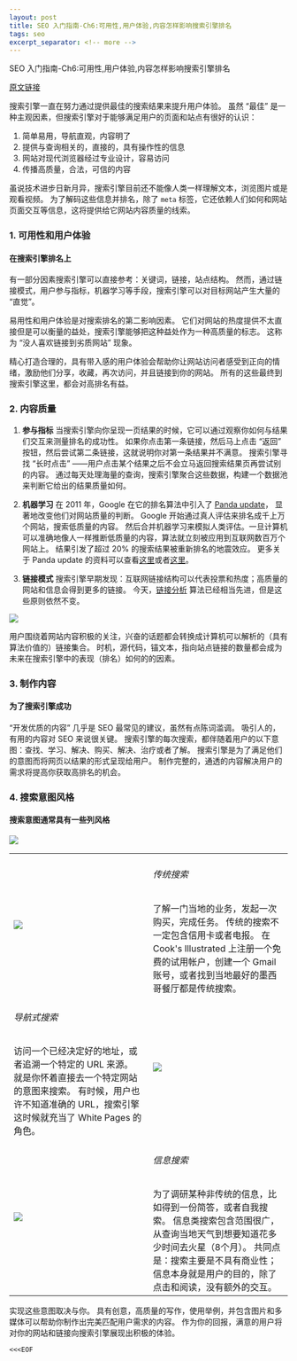```yaml
---
layout: post
title: SEO 入门指南-Ch6:可用性,用户体验,内容怎样影响搜索引擎排名
tags: seo
excerpt_separator: <!-- more -->
---
```


SEO 入门指南-Ch6:可用性,用户体验,内容怎样影响搜索引擎排名

[原文链接](https://moz.com/beginners-guide-to-seo/how-usability-experience-and-content-affect-search-engine-rankings)

搜索引擎一直在努力通过提供最佳的搜索结果来提升用户体验。
虽然 “最佳” 是一种主观因素，但搜索引擎对于能够满足用户的页面和站点有很好的认识：

1. 简单易用，导航直观，内容明了
1. 提供与查询相关的，直接的，具有操作性的信息
1. 网站对现代浏览器经过专业设计，容易访问
1. 传播高质量，合法，可信的内容

虽说技术进步日新月异，搜索引擎目前还不能像人类一样理解文本，浏览图片或是观看视频。
为了解码这些信息并排名，除了 `meta` 标签，它还依赖人们如何和网站页面交互等信息，这将提供给它网站内容质量的线索。

<!-- more -->

### 1. 可用性和用户体验

#### 在搜索引擎排名上

有一部分因素搜索引擎可以直接参考：关键词，链接，站点结构。
然而，通过链接模式，用户参与指标，机器学习等手段，搜索引擎可以对目标网站产生大量的 “直觉”。

易用性和用户体验是对搜索排名的第二影响因素。
它们对网站的热度提供不太直接但是可以衡量的益处，搜索引擎能够把这种益处作为一种高质量的标志。
这称为 “没人喜欢链接到劣质网站” 现象。

精心打造合理的，具有带入感的用户体验会帮助你让网站访问者感受到正向的情绪，激励他们分享，收藏，再次访问，并且链接到你的网站。
所有的这些最终到搜索引擎这里，都会对高排名有益。

### 2. 内容质量

1. **参与指标**
   当搜索引擎向你呈现一页结果的时候，它可以通过观察你如何与结果们交互来测量排名的成功性。
   如果你点击第一条链接，然后马上点击 “返回” 按钮，然后尝试第二条链接，这就说明你对第一条结果并不满意。
   搜索引擎寻找 “长时点击” ——用户点击某个结果之后不会立马返回搜索结果页再尝试别的内容。
   通过每天处理海量的查询，搜索引擎聚合这些数据，构建一个数据池来判断它给出的结果质量如何。

1. **机器学习**
   在 2011 年，Google 在它的排名算法中引入了 [Panda update](https://moz.com/blog/how-googles-panda-update-changed-seo-best-practices-forever-whiteboard-friday)，
   显著地改变他们对网站质量的判断。
   Google 开始通过真人评估来排名成千上万个网站，搜索低质量的内容。
   然后合并机器学习来模拟人类评估。一旦计算机可以准确地像人一样推断低质量的内容，算法就立刻被应用到互联网数百万个网站上。
   结果引发了超过 20% 的搜索结果被重新排名的地震效应。
   更多关于 Panda update 的资料可以查看[这里](https://moz.com/blog/duplicate-content-in-a-post-panda-world)或者[这里](https://moz.com/blog/beat-google-panda)。

3. **链接模式**
   搜索引擎早期发现：互联网链接结构可以代表投票和热度；高质量的网站和信息会得到更多的链接。
   今天，[链接分析](https://moz.com/researchtools/ose/) 算法已经相当先进，但是这些原则依然不变。

<p class="text-center">
  <img src="https://dc8hdnsmzapvm.cloudfront.net/assets/images/beginners/cool-and-lame.png?9200563">
</p>

用户围绕着网站内容积极的关注，兴奋的话题都会转换成计算机可以解析的（具有算法价值的）链接集合。
时机，源代码，锚文本，指向站点链接的数量都会成为未来在搜索引擎中的表现（排名）如何的的因素。

### 3. 制作内容

#### 为了搜索引擎成功

“开发优质的内容” 几乎是 SEO 最常见的建议，虽然有点陈词滥调。
吸引人的，有用的内容对 SEO 来说很关键。
搜索引擎的每次搜索，都伴随着用户的以下意图：查找、学习、解决、购买、解决、治疗或者了解。
搜索引擎是为了满足他们的意图而将网页以结果的形式呈现给用户。
制作完整的，通透的内容解决用户的需求将提高你获取高排名的机会。

### 4. 搜索意图风格

#### 搜索意图通常具有一些列风格

<p class="text-center">
  <img src="https://dc8hdnsmzapvm.cloudfront.net/assets/images/beginners/cones.png?17a7c91">
</p>

<table>
  <tr>
    <td style="width: 50%">
      <img src="https://dc8hdnsmzapvm.cloudfront.net/assets/images/beginners/transactional-searches.png?149214e">
    </td>
    <td>
      <h6>传统搜索</h6>
      了解一门当地的业务，发起一次购买，完成任务。
      传统的搜索不一定包含信用卡或者电报。
      在 Cook's Illustrated 上注册一个免费的试用帐户，创建一个 Gmail 账号，或者找到当地最好的墨西哥餐厅都是传统搜索。
    </td>
  </tr>
  <tr>
    <td>
      <h6>导航式搜索</h6>
      访问一个已经决定好的地址，或者追溯一个特定的 URL 来源。
      就是你怀着直接去一个特定网站的意图来搜索。
      有时候，用户也许不知道准确的 URL，搜索引擎这时候就充当了 White Pages 的角色。
    </td>
    <td>
      <img src="https://dc8hdnsmzapvm.cloudfront.net/assets/images/beginners/navigational-searches.png?db1d538">
    </td>
  </tr>
  <tr>
    <td>
      <img src="https://dc8hdnsmzapvm.cloudfront.net/assets/images/beginners/informational-searches.png?bd1ea13">
    </td>
    <td>
      <h6>信息搜索</h6>
      为了调研某种非传统的信息，比如得到一份简答，或者自我搜索。
      信息类搜索包含范围很广，从查询当地天气到想要知道花多少时间去火星（8个月）。
      共同点是：搜索主要是不具有商业性；信息本身就是用户的目的，除了点击和阅读，没有额外的交互。
    </td>
  </tr>
</table>

实现这些意图取决与你。
具有创意，高质量的写作，使用举例，并包含图片和多媒体可以帮助你制作出完美匹配用户需求的内容。
作为你的回报，满意的用户将对你的网站和链接向搜索引擎展现出积极的体验。

`<<<EOF`